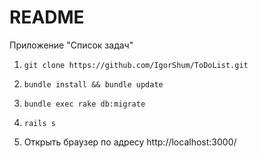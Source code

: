 # README

<p>Приложение "Список задач"</p>

1) <pre><code>git clone https://github.com/IgorShum/ToDoList.git</code></pre>
2) <pre><code>bundle install && bundle update</code></pre>
3) <pre><code>bundle exec rake db:migrate</code></pre>
4) <pre><code>rails s</code></pre>
5) Открыть браузер по адресу http://localhost:3000/